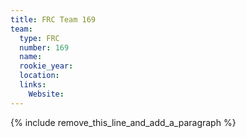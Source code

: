 ```yaml
---
title: FRC Team 169
team:
  type: FRC
  number: 169
  name:
  rookie_year:
  location:
  links:
    Website:
---
```


{% include remove_this_line_and_add_a_paragraph %}